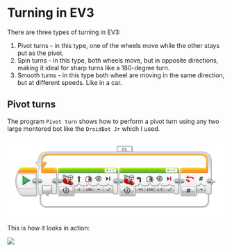 # Turning in EV3

There are three types of turning in EV3:
1. Pivot turns - in this type, one of the wheels move while the other stays put as the pivot.
2. Spin turns  - in this type, both wheels move, but in opposite directions, making it ideal for sharp turns like a 180-degree turn.
3. Smooth turns - in this type both wheel are moving in the same direction, but at different speeds. Like in a car.

## Pivot turns
The program `Pivot turn` shows how to perform a pivot turn using any two large montored bot like the `DroidBot Jr` which I used. 

![code](Pivot-turn-code.png)

This is how it looks in action:

[![](http://img.youtube.com/vi/YYs8eEXDTOg/0.jpg)](http://www.youtube.com/watch?v=YYs8eEXDTOg "Pivot turns")
